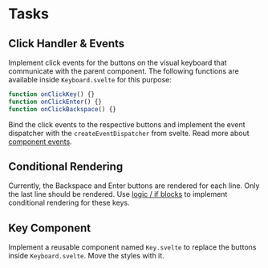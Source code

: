 # Tasks

## Click Handler & Events

Implement click events for the buttons on the visual keyboard that communicate with the parent component. The following functions are available inside `Keyboard.svelte` for this purpose:

```js
function onClickKey() {}
function onClickEnter() {}
function onClickBackspace() {}
```

Bind the click events to the respective buttons and implement the event dispatcher with the `createEventDispatcher` from svelte. Read more about [component events](https://svelte.dev/tutorial/component-events).

## Conditional Rendering

Currently, the Backspace and Enter buttons are rendered for each line. Only the last line should be rendered. Use [logic / if blocks](https://svelte.dev/tutorial/if-blocks) to implement conditional rendering for these keys.

## Key Component

Implement a reusable component named `Key.svelte` to replace the buttons inside `Keyboard.svelte`. Move the styles with it.
